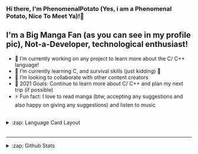 ### Hi there, I'm PhenomenalPotato (Yes, i am a Phenomenal Potato, Nice To Meet Ya)!👋

## I'm a Big Manga Fan (as you can see in my profile pic), Not-a-Developer, technological enthusiast!

- 🔭 I’m currently working on any project to learn more about the C/ C++ language!
- 🌱 I’m currently learning C, and survival skills (just kidding) 🤣
- 👯 I’m looking to collaborate with other content creators
- 🥅 2021 Goals: Continue to learn more about C/ C++ and plan my next trip (if possible)
- ⚡ Fun fact: I love to read manga (btw, accepting any suggestions and also happy on giving any suggestions) and listen to music

<br />

<details>
  <summary>:zap: Language Card Layout</summary>
  
[![Top Langs](https://github-readme-stats.vercel.app/api/top-langs/?username=phenomenalpotato&layout=compact&theme=radical)](https://github.com/anuraghazra/github-readme-stats)

</details>

<br />

---

<details>
  <summary>:zap: Github Stats</summary>

  <img align="left" alt="phenomenalpotato's Github Stats" src="https://github-readme-stats.codestackr.vercel.app/api?username=phenomenalpotato&show_icons=true&hide_border=true&theme=dark" />

</details>

